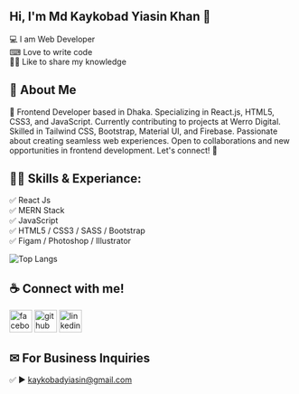 ## Hi, I'm Md Kaykobad Yiasin Khan 👋

<p>
💻 I am Web Developer <br> 
⌨ Love to write code <br> 
👩‍💻 Like to share my knowledge </p> 



## 🚀 About Me
👋 Frontend Developer based in Dhaka. Specializing in React.js, HTML5, CSS3, and JavaScript. Currently contributing to projects at Werro Digital. Skilled in Tailwind CSS, Bootstrap, Material UI, and Firebase. Passionate about creating seamless web experiences. Open to collaborations and new opportunities in frontend development. Let's connect! 🌟

## 👨‍💻 Skills & Experiance: 

✅ React Js <br>
✅ MERN Stack <br> 
✅ JavaScript <br>
✅ HTML5 / CSS3 / SASS / Bootstrap <br>
✅ Figam / Photoshop / Illustrator <br>

![Top Langs](https://github-readme-stats.vercel.app/api/top-langs/?username=kaykobadyiasin&layout=compact)


## ☕ Connect with me!
[<img src='https://camo.githubusercontent.com/2d1ffa69dd491ebeca01b2098cf8233dd09950ff5895abccd5b455ca442abc59/68747470733a2f2f696d672e736869656c64732e696f2f62616467652f46616365626f6f6b2d3138373746323f7374796c653d666f722d7468652d6261646765266c6f676f3d66616365626f6f6b266c6f676f436f6c6f723d7768697465' alt='facebook' height='40'>](https://www.facebook.com/EyasinKhan02) [<img src='https://camo.githubusercontent.com/bd2bd127c104ba5c98bb12c70801b075aee1f040009089510f69554300e7ff41/68747470733a2f2f696d672e736869656c64732e696f2f62616467652f4769742d4630353033323f7374796c653d666f722d7468652d6261646765266c6f676f3d676974266c6f676f436f6c6f723d7768697465' alt='github' height='40'>](https://github.com/kaykobadyiasin)  [<img src='https://camo.githubusercontent.com/a80d00f23720d0bc9f55481cfcd77ab79e141606829cf16ec43f8cacc7741e46/68747470733a2f2f696d672e736869656c64732e696f2f62616467652f4c696e6b6564496e2d3030373742353f7374796c653d666f722d7468652d6261646765266c6f676f3d6c696e6b6564696e266c6f676f436f6c6f723d7768697465' alt='linkedin' height='40'>](https://www.linkedin.com/in/kaykobadyiasin/)  



## ✉ For Business Inquiries 
✅  ► kaykobadyiasin@gmail.com
